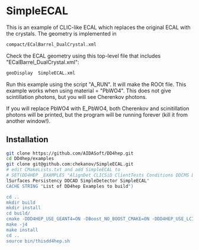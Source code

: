 # SimpleECAL 

This is an example of CLIC-like ECAL which replaces the original ECAL with the crystals.
The geometry is implemented in 

```bash
compact/ECalBarrel_DualCrystal.xml
```

Check the ECAL geometry using this top-level file that includes "ECalBarrel_DualCrystal.xml":

```bash
geoDisplay  SimpleECAL.xml
```

Run this example using the script "A_RUN". It will make the ROOt file. This example works when using material = "PbWO4". This does not give scintillation photons, but you will see Cherenkov photons.

If you will replace PbWO4 with E_PbWO4, both Cherenkov and scinitillation photons will be printed, but the program will be running forever  (kill it from another window!). 
 


##  Installation 

```bash
git clone https://github.com/AIDASoft/DD4hep.git
cd DD4hep/examples
git clone git@github.com:chekanov/SimpleECAL.git 
# edit CMakeLists.txt and add SimpleECAL to
# SET(DD4HEP _EXAMPLES "AlignDet CLICSiD ClientTests Conditions DDCMS DDCodex DDDigi DDG4 DDG4_MySensDet LHeD Optica\
lSurfaces Persistency DDCAD SimpleDetector SimpleECAL"
CACHE STRING "List of DD4hep Examples to build")

cd ..
mkdir build
mkdir install
cd build/
cmake -DDD4HEP_USE_GEANT4=ON -DBoost_NO_BOOST_CMAKE=ON -DDD4HEP_USE_LCIO=ON -DBUILD_TESTING=ON -DROOT_DIR=$ROOTSYS -D CMAKE_BUILD_TYPE=Release -DDD4HEP_BUILD_EXAMPLES=ON ..
make -j4
make install
cd ..
source bin/thisdd4hep.sh
```

